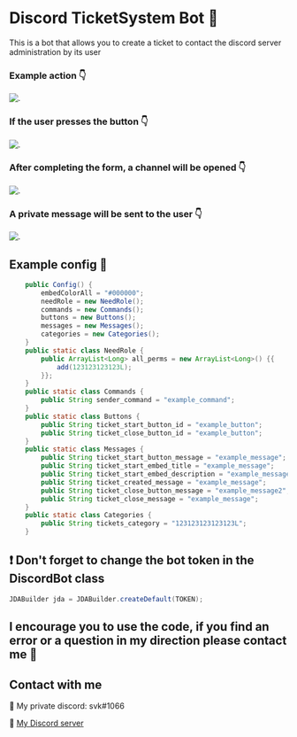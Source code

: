 # Discord TicketSystem Bot 🤖

This is a bot that allows you to create a ticket to contact the discord server administration by its user

### Example action 👇

![.](https://i.imgur.com/2uJFal7.png)

### If the user presses the button 👇

![.](https://i.imgur.com/WZgrZ9W.png)

### After completing the form, a channel will be opened 👇

![.](https://i.imgur.com/kfQhvXF.png)

### A private message will be sent to the user 👇

![.](https://i.imgur.com/3tspuMd.png)




## Example config 🔧

```java
    public Config() {
        embedColorAll = "#000000";
        needRole = new NeedRole();
        commands = new Commands();
        buttons = new Buttons();
        messages = new Messages();
        categories = new Categories();
    }
    public static class NeedRole {
        public ArrayList<Long> all_perms = new ArrayList<Long>() {{
            add(123123123123L); 
        }};
    }
    public static class Commands {
        public String sender_command = "example_command";
    }
    public static class Buttons {
        public String ticket_start_button_id = "example_button";
        public String ticket_close_button_id = "example_button";
    }
    public static class Messages {
        public String ticket_start_button_message = "example_message";
        public String ticket_start_embed_title = "example_message";
        public String ticket_start_embed_description = "example_message";
        public String ticket_created_message = "example_message";
        public String ticket_close_button_message = "example_message2";
        public String ticket_close_message = "example_message";
    }
    public static class Categories {
        public String tickets_category = "123123123123123L";
    }
```

## ❗️ Don't forget to change the bot token in the DiscordBot class

```java
JDABuilder jda = JDABuilder.createDefault(TOKEN);
```

## I encourage you to use the code, if you find an error or a question in my direction please contact me 📩

## Contact with me
🌌 My private discord: svk#1066

🌌 [My Discord server](https://dc.dxsbots.pl)
